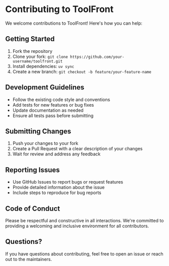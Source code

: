 # Contributing to ToolFront

We welcome contributions to ToolFront! Here's how you can help:

## Getting Started

1. Fork the repository
2. Clone your fork: `git clone https://github.com/your-username/toolfront.git`
3. Install dependencies: `uv sync`
4. Create a new branch: `git checkout -b feature/your-feature-name`

## Development Guidelines

- Follow the existing code style and conventions
- Add tests for new features or bug fixes
- Update documentation as needed
- Ensure all tests pass before submitting

## Submitting Changes

1. Push your changes to your fork
2. Create a Pull Request with a clear description of your changes
3. Wait for review and address any feedback

## Reporting Issues

- Use GitHub Issues to report bugs or request features
- Provide detailed information about the issue
- Include steps to reproduce for bug reports

## Code of Conduct

Please be respectful and constructive in all interactions. We're committed to providing a welcoming and inclusive environment for all contributors.

## Questions?

If you have questions about contributing, feel free to open an issue or reach out to the maintainers. 